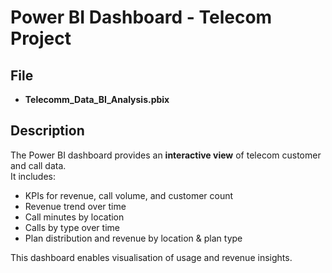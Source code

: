 # Power BI Dashboard - Telecom Project

## File
- **Telecomm_Data_BI_Analysis.pbix**

## Description
The Power BI dashboard provides an **interactive view** of telecom customer and call data.  
It includes:  
- KPIs for revenue, call volume, and customer count  
- Revenue trend over time  
- Call minutes by location  
- Calls by type over time  
- Plan distribution and revenue by location & plan type  

This dashboard enables visualisation of usage and revenue insights.

